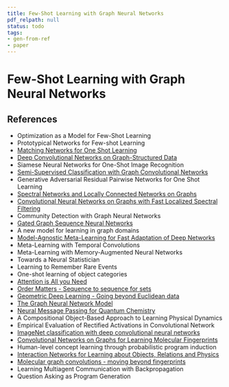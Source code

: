 ```yaml
---
title: Few-Shot Learning with Graph Neural Networks
pdf_relpath: null
status: todo
tags:
- gen-from-ref
- paper
---
```


# Few-Shot Learning with Graph Neural Networks

## References

- Optimization as a Model for Few-Shot Learning
- Prototypical Networks for Few-shot Learning
- [Matching Networks for One Shot Learning](./matching-networks-for-one-shot-learning.md)
- [Deep Convolutional Networks on Graph-Structured Data](./deep-convolutional-networks-on-graph-structured-data.md)
- Siamese Neural Networks for One-Shot Image Recognition
- [Semi-Supervised Classification with Graph Convolutional Networks](./semi-supervised-classification-with-graph-convolutional-networks.md)
- Generative Adversarial Residual Pairwise Networks for One Shot Learning
- [Spectral Networks and Locally Connected Networks on Graphs](./spectral-networks-and-locally-connected-networks-on-graphs.md)
- [Convolutional Neural Networks on Graphs with Fast Localized Spectral Filtering](./convolutional-neural-networks-on-graphs-with-fast-localized-spectral-filtering.md)
- Community Detection with Graph Neural Networks
- [Gated Graph Sequence Neural Networks](./gated-graph-sequence-neural-networks.md)
- A new model for learning in graph domains
- [Model-Agnostic Meta-Learning for Fast Adaptation of Deep Networks](./model-agnostic-meta-learning-for-fast-adaptation-of-deep-networks.md)
- Meta-Learning with Temporal Convolutions
- Meta-Learning with Memory-Augmented Neural Networks
- Towards a Neural Statistician
- Learning to Remember Rare Events
- One-shot learning of object categories
- [Attention is All you Need](./attention-is-all-you-need.md)
- [Order Matters - Sequence to sequence for sets](./order-matters-sequence-to-sequence-for-sets.md)
- [Geometric Deep Learning - Going beyond Euclidean data](./geometric-deep-learning-going-beyond-euclidean-data.md)
- [The Graph Neural Network Model](./the-graph-neural-network-model.md)
- [Neural Message Passing for Quantum Chemistry](./neural-message-passing-for-quantum-chemistry.md)
- A Compositional Object-Based Approach to Learning Physical Dynamics
- Empirical Evaluation of Rectified Activations in Convolutional Network
- [ImageNet classification with deep convolutional neural networks](./imagenet-classification-with-deep-convolutional-neural-networks.md)
- [Convolutional Networks on Graphs for Learning Molecular Fingerprints](./convolutional-networks-on-graphs-for-learning-molecular-fingerprints.md)
- Human-level concept learning through probabilistic program induction
- [Interaction Networks for Learning about Objects, Relations and Physics](./interaction-networks-for-learning-about-objects-relations-and-physics.md)
- [Molecular graph convolutions - moving beyond fingerprints](./molecular-graph-convolutions-moving-beyond-fingerprints.md)
- Learning Multiagent Communication with Backpropagation
- Question Asking as Program Generation
